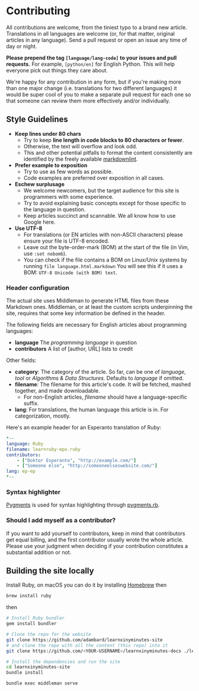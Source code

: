 # Contributing

All contributions are welcome, from the tiniest typo to a brand new article.
Translations in all languages are welcome (or, for that matter, original
articles in any language). Send a pull request or open an issue any time of day
or night.

**Please prepend the tag `[language/lang-code]` to your issues and pull
requests.** For example, `[python/en]` for English Python. This will help
everyone pick out things they care about.

We're happy for any contribution in any form, but if you're making more than one
major change (i.e. translations for two different languages) it would be super
cool of you to make a separate pull request for each one so that someone can
review them more effectively and/or individually.

## Style Guidelines

* **Keep lines under 80 chars**
   * Try to keep **line length in code blocks to 80 characters or fewer**.
   * Otherwise, the text will overflow and look odd.
   * This and other potential pitfalls to format the content consistently are
     identified by the freely available
     [markdownlint](https://github.com/markdownlint/markdownlint).
* **Prefer example to exposition**
   * Try to use as few words as possible.
   * Code examples are preferred over exposition in all cases.
* **Eschew surplusage**
   * We welcome newcomers, but the target audience for this site is programmers
     with some experience.
   * Try to avoid explaining basic concepts except for those specific to the
     language in question.
   * Keep articles succinct and scannable. We all know how to use Google here.
* **Use UTF-8**
   * For translations (or EN articles with non-ASCII characters) please ensure
     your file is UTF-8 encoded.
   * Leave out the byte-order-mark (BOM) at the start of the file (in Vim, use
     `:set nobomb`).
   * You can check if the file contains a BOM on Linux/Unix systems by running
    `file language.html.markdown`  You will see this if it uses a BOM:
    `UTF-8 Unicode (with BOM) text`.

### Header configuration

The actual site uses Middleman to generate HTML files from these Markdown ones.
Middleman, or at least the custom scripts underpinning the site, requires that
some key information be defined in the header.

The following fields are necessary for English articles about programming
languages:

* **language** The *programming language* in question
* **contributors** A list of [author, URL] lists to credit

Other fields:

* **category**: The category of the article. So far, can be one of *language*,
  *tool* or *Algorithms & Data Structures*. Defaults to *language* if omitted.
* **filename**: The filename for this article's code. It will be fetched, mashed
  together, and made downloadable.
   * For non-English articles, *filename* should have a language-specific
     suffix.
* **lang**: For translations, the human language this article is in. For
  categorization, mostly.

Here's an example header for an Esperanto translation of Ruby:

```yaml
*--
language: Ruby
filename: learnruby-epo.ruby
contributors:
    - ["Doktor Esperanto", "http://example.com/"]
    - ["Someone else", "http://someoneelseswebsite.com/"]
lang: ep-ep
*--
```

### Syntax highlighter

[Pygments](https://pygments.org/languages/) is used for syntax highlighting through
[pygments.rb](https://github.com/pygments/pygments.rb).

### Should I add myself as a contributor?

If you want to add yourself to contributors, keep in mind that contributors get
equal billing, and the first contributor usually wrote the whole article. Please
use your judgment when deciding if your contribution constitutes a substantial
addition or not.

## Building the site locally

Install Ruby, on macOS you can do it by installing [Homebrew](https://brew.sh/) then

```sh
brew install ruby
```

then

```sh
# Install Ruby bundler
gem install bundler

# Clone the repo for the website
git clone https://github.com/adambard/learnxinyminutes-site
# and clone the repo with all the content (this repo) into it
git clone https://github.com/<YOUR-USERNAME>/learnxinyminutes-docs ./learnxinyminutes-site/source/docs/

# Install the dependencies and run the site
cd learnxinyminutes-site
bundle install

bundle exec middleman serve
```
